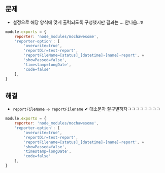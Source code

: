 ## 문제
- 설정으로 해당 양식에 맞게 출력되도록 구성했지만 결과는 ... 안나옴..ㅎ


```javascript
module.exports = {
    reporter: 'node_modules/mochawesome',
    'reporter-option': [
        'overwrite=true',
        'reportDir=test-report',
        'reportFileName=[status]_[datetime]-[name]-report', ⭐
        'showPassed=false',
        'timestamp=longDate',
        'code=false'
    ],
}
```

## 해결
- `reportFileName` -> `reportFilename` ✔ 대소문자 잘구별하자ㅋㅋㅋㅋㅋㅋㅋㅋ


```javascript
module.exports = {
    reporter: 'node_modules/mochawesome',
    'reporter-option': [
        'overwrite=true',
        'reportDir=test-report',
        'reportFilename=[status]_[datetime]-[name]-report', ⭐
        'showPassed=false',
        'timestamp=longDate',
        'code=false'
    ],
}
```
